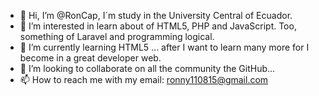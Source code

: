 - 👋 Hi, I’m @RonCap, I´m study in the University Central of Ecuador.
- 👀 I’m interested in learn about of HTML5, PHP and JavaScript. Too, something of Laravel and programming logical.
- 🌱 I’m currently learning HTML5 ... after I want to learn many more for I become in a great developer web.
- 💞️ I’m looking to collaborate on all the community the GitHub...
- 📫 How to reach me with my email: ronny110815@gmail.com

<!---
RonCap/RonCap is a ✨ special ✨ repository because its `README.md` (this file) appears on your GitHub profile.
You can click the Preview link to take a look at your changes.
--->
